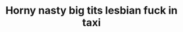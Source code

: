 ---
layout: post
title: Horny nasty big tits lesbian fuck in taxi
duration: '05:06'
view: 285
rate: 2
video: 'http://fantasti.cc/embed/769243/'
category:
 - blonde
 - busty
 - cab
 - curvy
 - gorgeous
 - lesbian
 - rough
 - skinny
 - stunning
tags: 
 - big-tits
 - sucked
 - fucked
priority: 0.9
changefreq: daily
---